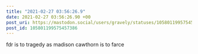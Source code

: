 ```yaml
---
title: "2021-02-27 03:56:26.9"
date: 2021-02-27 03:56:26.90 +00
post_uri: https://mastodon.social/users/gravely/statuses/105801199575457386
post_id: 105801199575457386
---
```

fdr is to tragedy as madison cawthorn is to farce


